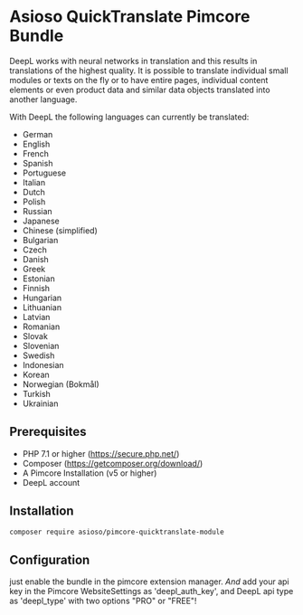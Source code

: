 # Asioso QuickTranslate Pimcore Bundle

DeepL works with neural networks in translation and this results in translations of the highest quality. It is possible to translate individual small modules or texts on the fly or to have entire pages, individual content elements or even product data and similar data objects translated into another language.

With DeepL the following languages can currently be translated: 
* German 
* English 
* French 
* Spanish 
* Portuguese 
* Italian 
* Dutch 
* Polish 
* Russian 
* Japanese 
* Chinese (simplified) 
* Bulgarian
* Czech
* Danish
* Greek
* Estonian
* Finnish
* Hungarian
* Lithuanian
* Latvian
* Romanian
* Slovak
* Slovenian
* Swedish
* Indonesian
* Korean
* Norwegian (Bokmål)
* Turkish
* Ukrainian
 
## Prerequisites
* PHP 7.1 or higher (https://secure.php.net/)
* Composer (https://getcomposer.org/download/)
* A Pimcore  Installation (v5 or higher)
* DeepL account


## Installation

```bash
composer require asioso/pimcore-quicktranslate-module
``` 

## Configuration

just enable the bundle in the pimcore extension manager. *And* add your api key in the Pimcore WebsiteSettings as 'deepl_auth_key', and DeepL api type as 'deepl_type' with two options "PRO" or "FREE"!


